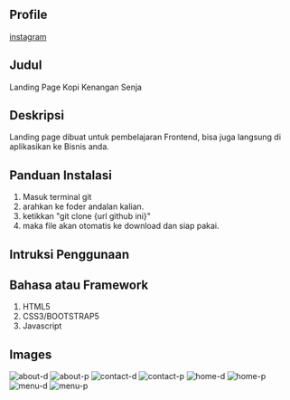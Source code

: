 ## Profile

[instagram](https://instagram.com/simaster19)

## Judul

Landing Page Kopi Kenangan Senja

## Deskripsi

Landing page dibuat untuk pembelajaran Frontend, bisa juga langsung di aplikasikan ke Bisnis anda.

## Panduan Instalasi

1. Masuk terminal git
2. arahkan ke foder andalan kalian.
3. ketikkan "git clone {url github ini}"
4. maka file akan otomatis ke download dan siap pakai.

## Intruksi Penggunaan

## Bahasa atau Framework

1. HTML5
2. CSS3/BOOTSTRAP5
3. Javascript

## Images

![about-d](https://user-images.githubusercontent.com/107765852/224901045-2c206769-648d-442d-9be3-f46e5ac87fd8.png)
![about-p](https://user-images.githubusercontent.com/107765852/224901066-383933c4-3a25-462b-87d5-e1bb678ebad9.png)
![contact-d](https://user-images.githubusercontent.com/107765852/224901070-0ec87eca-95b1-44e6-98e2-01f7b358b823.png)
![contact-p](https://user-images.githubusercontent.com/107765852/224901081-c808c60d-bf99-42bd-baf6-01fe5a197df7.png)
![home-d](https://user-images.githubusercontent.com/107765852/224901089-ec8d1e1b-e3b4-4c3f-a91d-cf87c01e69e8.png)
![home-p](https://user-images.githubusercontent.com/107765852/224901102-3f0b1fe4-0c8d-4d5e-9bed-fda675b3f98b.png)
![menu-d](https://user-images.githubusercontent.com/107765852/224901107-ae087208-0afe-449c-93ea-1c3772839d56.png)
![menu-p](https://user-images.githubusercontent.com/107765852/224901117-204e5ace-1db3-4347-a0a8-21da23ec3cf3.png)
